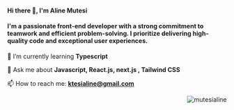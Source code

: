 <h4 align="left">Hi there 👋, I'm Aline Mutesi</h4>
<h4 align="left">I'm a passionate front-end developer with a strong commitment to teamwork and efficient problem-solving. I prioritize delivering high-quality code and exceptional user experiences.</h4>

🌱 I’m currently learning **Typescript**

💬 Ask me about **Javascript, React.js, next.js , Tailwind CSS**

📫 How to reach me: **ktesialine@gmail.com**


<p><img align="right" src="https://github-readme-stats.vercel.app/api/top-langs?username=mutesialine&show_icons=true&locale=en&layout=compact" alt="mutesialine" /></p>


